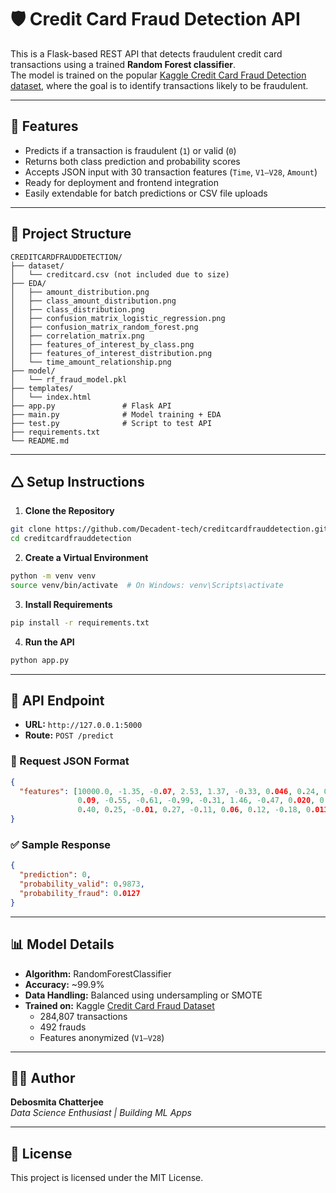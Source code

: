 # 🛡️ Credit Card Fraud Detection API

This is a Flask-based REST API that detects fraudulent credit card transactions using a trained **Random Forest classifier**.\
The model is trained on the popular [Kaggle Credit Card Fraud Detection dataset](https://www.kaggle.com/mlg-ulb/creditcardfraud), where the goal is to identify transactions likely to be fraudulent.

---

## 🚀 Features

- Predicts if a transaction is fraudulent (`1`) or valid (`0`)
- Returns both class prediction and probability scores
- Accepts JSON input with 30 transaction features (`Time`, `V1–V28`, `Amount`)
- Ready for deployment and frontend integration
- Easily extendable for batch predictions or CSV file uploads

---

## 📁 Project Structure

```
CREDITCARDFRAUDDETECTION/
├── dataset/
│   └── creditcard.csv (not included due to size)
├── EDA/
│   ├── amount_distribution.png
│   ├── class_amount_distribution.png
│   ├── class_distribution.png
│   ├── confusion_matrix_logistic_regression.png
│   ├── confusion_matrix_random_forest.png
│   ├── correlation_matrix.png
│   ├── features_of_interest_by_class.png
│   ├── features_of_interest_distribution.png
│   └── time_amount_relationship.png
├── model/
│   └── rf_fraud_model.pkl
├── templates/
│   └── index.html
├── app.py               # Flask API
├── main.py              # Model training + EDA
├── test.py              # Script to test API
├── requirements.txt     
└── README.md
```

---

## 🛆 Setup Instructions

1. **Clone the Repository**

```bash
git clone https://github.com/Decadent-tech/creditcardfrauddetection.git
cd creditcardfrauddetection
```

2. **Create a Virtual Environment**

```bash
python -m venv venv
source venv/bin/activate  # On Windows: venv\Scripts\activate
```

3. **Install Requirements**

```bash
pip install -r requirements.txt
```

4. **Run the API**

```bash
python app.py
```

---

## 🔗 API Endpoint

- **URL:** `http://127.0.0.1:5000`
- **Route:** `POST /predict`

### 📝 Request JSON Format

```json
{
  "features": [10000.0, -1.35, -0.07, 2.53, 1.37, -0.33, 0.046, 0.24, 0.09, 0.36,
               0.09, -0.55, -0.61, -0.99, -0.31, 1.46, -0.47, 0.020, 0.022,
               0.40, 0.25, -0.01, 0.27, -0.11, 0.06, 0.12, -0.18, 0.013, 0.04, 149.62]
}
```

### ✅ Sample Response

```json
{
  "prediction": 0,
  "probability_valid": 0.9873,
  "probability_fraud": 0.0127
}
```

---

## 📊 Model Details

- **Algorithm:** RandomForestClassifier
- **Accuracy:** \~99.9%
- **Data Handling:** Balanced using undersampling or SMOTE
- **Trained on:** Kaggle [Credit Card Fraud Dataset](https://www.kaggle.com/datasets/mlg-ulb/creditcardfraud)
  - 284,807 transactions
  - 492 frauds
  - Features anonymized (`V1–V28`)

---

## 👩‍💼 Author

**Debosmita Chatterjee**\
*Data Science Enthusiast | Building ML Apps*

---

## 📜 License

This project is licensed under the MIT License.

